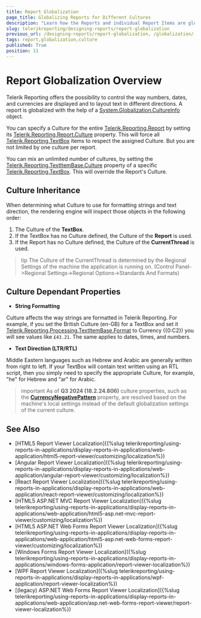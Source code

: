```yaml
---
title: Report Globalization
page_title: Globalizing Reports for Different Cultures
description: "Learn how the Reports and individual Report Items are globalized, which properties depend on the selected culture and how the Culture is inherited across the Report and its Items."
slug: telerikreporting/designing-reports/report-globalization
previous_url: /designing-reports/report-globalization, /globalization/
tags: report,globalization,culture
published: True
position: 11
---
```


# Report Globalization Overview

Telerik Reporting offers the possibility to control the way numbers, dates, and currencies are displayed and to layout text in different directions. A report is globalized with the help of a [System.Globalization.CultureInfo](https://learn.microsoft.com/en-us/dotnet/api/system.globalization.cultureinfo?view=net-7.0) object.

You can specify a Culture for the entire [Telerik.Reporting.Report](/api/Telerik.Reporting.Report) by setting its [Telerik.Reporting.Report.Culture](/api/Telerik.Reporting.Report#Telerik_Reporting_Report_Culture) property.
This will force all [Telerik.Reporting.TextBox](/api/Telerik.Reporting.TextBox) items to respect the assigned Culture. But you are not limited by one culture per report.

You can mix an unlimited number of cultures, by setting the [Telerik.Reporting.TextItemBase.Culture](/api/Telerik.Reporting.TextItemBase#Telerik_Reporting_TextItemBase_Culture) property of a specific [Telerik.Reporting.TextBox](/api/Telerik.Reporting.TextBox). This will override the Report's Culture.

## Culture Inheritance

When determining what Culture to use for formatting strings and text direction, the rendering engine will inspect those objects in the following order:

1. The Culture of the **TextBox**.
1. If the TextBox has no Culture defined, the Culture of the **Report** is used.
1. If the Report has no Culture defined, the Culture of the **CurrentThread** is used.

> tip The Culture of the CurrentThread is determined by the Regional Settings of the machine the application is running on. (Control Panel->Regional Settings->Regional Options->Standards And Formats)

## Culture Dependant Properties

- **String Formatting**

Culture affects the way strings are formatted in Telerik Reporting. For example, if you set the British Culture (en-GB) for a TextBox and set it [Telerik.Reporting.Processing.TextItemBase.Format](/api/Telerik.Reporting.Processing.TextItemBase#Telerik_Reporting_Processing_TextItemBase_Format) to Currency ({0:C2}) you will see values like `£43.21`. The same applies to dates, times, and numbers.

- **Text Direction (LTR/RTL)**

Middle Eastern languages such as Hebrew and Arabic are generally written from right to left. If your TextBox will contain text written using an RTL script, then you simply need to specify the appropriate Culture, for example, "he" for Hebrew and "ar" for Arabic.

> important As of **Q3 2024 (18.2.24.806)** culture properties, such as the [**CurrencyNegativePattern**](https://learn.microsoft.com/en-us/dotnet/api/system.globalization.numberformatinfo.currencynegativepattern?view=net-8.0) property, are resolved based on the machine's local settings instead of the default globalization settings of the current culture.

## See Also

- [HTML5 Report Viewer Localization]({%slug telerikreporting/using-reports-in-applications/display-reports-in-applications/web-application/html5-report-viewer/customizing/localization%})
- [Angular Report Viewer Localization]({%slug telerikreporting/using-reports-in-applications/display-reports-in-applications/web-application/angular-report-viewer/customizing/localization%})
- [React Report Viewer Localization]({%slug telerikreporting/using-reports-in-applications/display-reports-in-applications/web-application/react-report-viewer/customizing/localization%})
- [HTML5 ASP.NET MVC Report Viewer Localization]({%slug telerikreporting/using-reports-in-applications/display-reports-in-applications/web-application/html5-asp.net-mvc-report-viewer/customizing/localization%})
- [HTML5 ASP.NET Web Forms Report Viewer Localization]({%slug telerikreporting/using-reports-in-applications/display-reports-in-applications/web-application/html5-asp.net-web-forms-report-viewer/customizing/localization%})
- [Windows Forms Report Viewer Localization]({%slug telerikreporting/using-reports-in-applications/display-reports-in-applications/windows-forms-application/report-viewer-localization%})
- [WPF Report Viewer Localization]({%slug telerikreporting/using-reports-in-applications/display-reports-in-applications/wpf-application/report-viewer-localization%})
- [(legacy) ASP.NET Web Forms Report Viewer Localization]({%slug telerikreporting/using-reports-in-applications/display-reports-in-applications/web-application/asp.net-web-forms-report-viewer/report-viewer-localization%})
